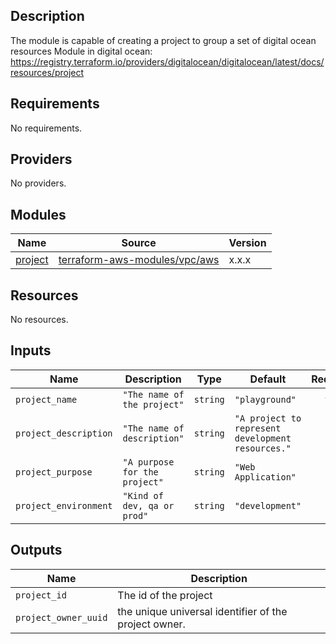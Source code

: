 ## Description
The module is capable of creating a project to group a set of digital ocean resources
Module in digital ocean: https://registry.terraform.io/providers/digitalocean/digitalocean/latest/docs/resources/project    

## Requirements

No requirements.

## Providers

No providers.

## Modules

| Name | Source | Version |
|------|--------|---------|
| <a name="digitalocean_project"></a> [project](#module\digitalocean_project) | [terraform-aws-modules/vpc/aws](https://registry.terraform.io/providers/digitalocean/digitalocean/latest/docs/resources/project) | x.x.x |

## Resources

No resources.

## Inputs

| Name | Description | Type | Default | Required |
|------|-------------|------|---------|:--------:|
| `project_name` | `"The name of the project"` | `string` | `"playground"` | yes |
| `project_description` | `"The name of description"` | `string` | `"A project to represent development resources."` | no |
| `project_purpose` | `"A purpose for the project"` | `string` | `"Web Application"` | no |
| `project_environment` | `"Kind of dev, qa or prod"` | `string` | `"development"` | no |

## Outputs

| Name | Description |
|------|-------------|
| `project_id` | The id of the project |
| `project_owner_uuid` | the unique universal identifier of the project owner. |
